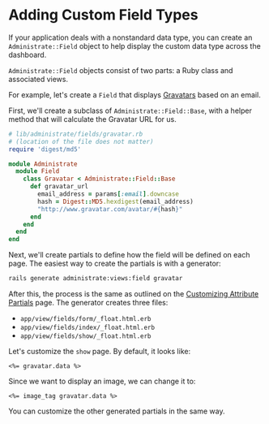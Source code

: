 # Adding Custom Field Types

If your application deals with a nonstandard data type,
you can create an `Administrate::Field` object to help display
the custom data type across the dashboard.

`Administrate::Field` objects consist of two parts:
a Ruby class and associated views.

For example, let's create a `Field` that displays [Gravatars] based on an email.

[Gravatars]: https://gravatar.com/

First, we'll create a subclass of `Administrate::Field::Base`,
with a helper method that will calculate the Gravatar URL for us.

```ruby
# lib/administrate/fields/gravatar.rb
# (location of the file does not matter)
require 'digest/md5'

module Administrate
  module Field
    class Gravatar < Administrate::Field::Base
      def gravatar_url
        email_address = params[:email].downcase
        hash = Digest::MD5.hexdigest(email_address)
        "http://www.gravatar.com/avatar/#{hash}"
      end
    end
  end
end
```

Next, we'll create partials to define
how the field will be defined on each page.
The easiest way to create the partials is with a generator:

```bash
rails generate administrate:views:field gravatar
```

After this, the process is the same as outlined
on the [Customizing Attribute Partials] page.
The generator creates three files:

- `app/view/fields/form/_float.html.erb`
- `app/view/fields/index/_float.html.erb`
- `app/view/fields/show/_float.html.erb`

Let's customize the `show` page. By default, it looks like:

```eruby
<%= gravatar.data %>
```

Since we want to display an image, we can change it to:

```eruby
<%= image_tag gravatar.data %>
```

You can customize the other generated partials in the same way.

[Customizing Attribute Partials]: /customizing_attribute_partials
